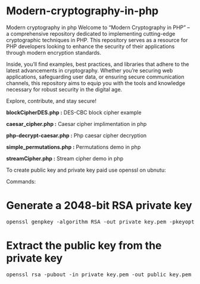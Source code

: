 # Modern-cryptography-in-php
Modern cryptography in php
Welcome to “Modern Cryptography in PHP” – a comprehensive repository dedicated to implementing cutting-edge cryptographic techniques in PHP. This repository serves as a resource for PHP developers looking to enhance the security of their applications through modern encryption standards.

Inside, you’ll find examples, best practices, and libraries that adhere to the latest advancements in cryptography. Whether you’re securing web applications, safeguarding user data, or ensuring secure communication channels, this repository aims to equip you with the tools and knowledge necessary for robust security in the digital age.

Explore, contribute, and stay secure!

**blockCipherDES.php :** DES-CBC block cipher example

**caesar_cipher.php :**  Caesar cipher implimentation in php

**php-decrypt-caesar.php :** Php caesar cipher decryption

**simple_permutations.php :** Permutations demo in php

**streamCipher.php :** Stream cipher demo in php


To create public key and private key paid use openssl on ubnutu:

Commands:

# Generate a 2048-bit RSA private key
<pre>
openssl genpkey -algorithm RSA -out private_key.pem -pkeyopt rsa_keygen_bits:2048
</pre>

# Extract the public key from the private key
<pre>openssl rsa -pubout -in private_key.pem -out public_key.pem</pre>
